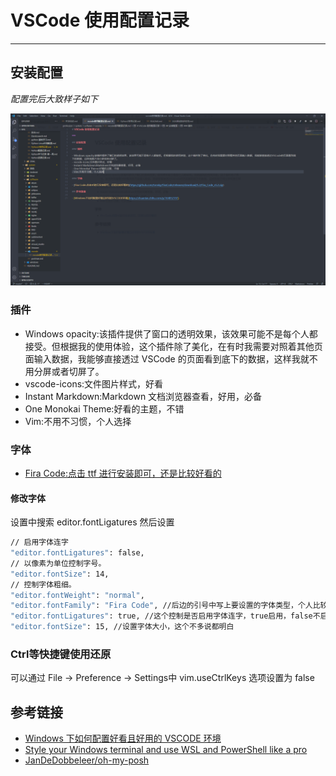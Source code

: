 # VSCode 使用配置记录

---

## 安装配置

_配置完后大致样子如下_

![](./picture/vscode1.png)

### 插件

-   Windows opacity:该插件提供了窗口的透明效果，该效果可能不是每个人都接受。但根据我的使用体验，这个插件除了美化，在有时我需要对照着其他页面输入数据，我能够直接透过 VSCode 的页面看到底下的数据，这样我就不用分屏或者切屏了。
-   vscode-icons:文件图片样式，好看
-   Instant Markdown:Markdown 文档浏览器查看，好用，必备
-   One Monokai Theme:好看的主题，不错
-   Vim:不用不习惯，个人选择

### 字体

-   [Fira Code:点击 ttf 进行安装即可，还是比较好看的](https://github.com/tonsky/FiraCode/releases/download/5.2/Fira_Code_v5.2.zip)

#### 修改字体
设置中搜索 editor.fontLigatures 然后设置


```sh
// 启用字体连字
"editor.fontLigatures": false,
// 以像素为单位控制字号。
"editor.fontSize": 14,
// 控制字体粗细。
"editor.fontWeight": "normal",
"editor.fontFamily": "Fira Code", //后边的引号中写上要设置的字体类型，个人比较喜欢Fira Code
"editor.fontLigatures": true, //这个控制是否启用字体连字，true启用，false不启用，这里选择启用
"editor.fontSize": 15, //设置字体大小，这个不多说都明白
```

### Ctrl等快捷键使用还原
可以通过 File -> Preference -> Settings中   vim.useCtrlKeys 选项设置为 false

## 参考链接

-   [Windows 下如何配置好看且好用的 VSCODE 环境](https://zhuanlan.zhihu.com/p/164852197)
- [Style your Windows terminal and use WSL and PowerShell like a pro](https://medium.com/@hjgraca/style-your-windows-terminal-and-wsl2-like-a-pro-9a2e1ad4c9d0)
- [JanDeDobbeleer/oh-my-posh](https://github.com/JanDeDobbeleer/oh-my-posh?WT.mc_id=-blog-scottha#installation)